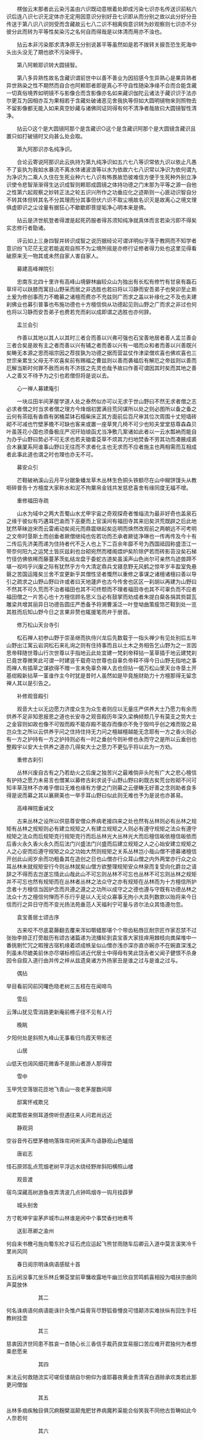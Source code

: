 <!-- { "loadSidebar": true } -->
　　楞伽云末那者此云染污盖由六识既动意根着处即成污染七识亦名传送识前粘六识后连八识七识无定体亦无定用因意识分别好丑七识即从而分别之故以此分好分丑传送于第八识八识则受而含藏故云七八二识不相离倘意识转为妙观察则七识亦不分彼分此而转为平等性矣染污之名何自而得哉是以体清而用亦不浊也。

　　拈云本非污染那求清净原无分别说甚平等虽然如是若不拨转关捩吾恐生死海中头出头没无了期也欲不污染得乎。

　　第八阿赖耶识转大圆镜智。

　　第八多异熟性故名含藏识谓前世中以善不善业为因招感今生异熟心是果异熟者异世熟染之性不期然而自合也阿赖耶者即是真心不守自性随染净缘不合而合能含藏一切真俗境界如明镜不与影像合而含影像亦名如来藏识伽陀云诸法于藏识识于法亦尔更互为因相亦互为果相若于含藏处破诸恶见舍我执等但如大圆明镜物来则照物去不留影像都无能入如来真空妙藏与诸佛同证同得有何不清净者哉故曰大圆镜智性清净。

　　拈云○这个是大圆镜阿那个是含藏识○这个是含藏识阿那个是大圆镜含藏识且置只如打破镜时又向甚么处会取。

　　第九阿那识亦名纯净识。

　　合论云寄说阿那识此云执持为第九纯净识如五六七八等识常依九识以依止凡愚不了妄执为我如水暴流不离水体诸波浪等以水为依故六七八识常以净识为依何谓九为净识为二乘人久住在生死业种六七八识有怖畏故恐彼难信方便于生死种外别立净识使令悲智渐渐得生达识成智则赖耶成圆镜之体持功德之门末那为平等之源一自他之性第六起观察之妙转正法之轮五识兴所作之功垂应化之迹斯则一心匪动识智自分不转其体但转其名不分其理而分其事但伏六识不取尘境故名识灭是故离心之境文理俱虚即识之尘诠量有据狂心不歇歇即菩提垢净心明本来是佛。

　　拈云是济世航登者得渡是起死药服者得苏须知纯净就真体而言若染污即不得矣实志修行者勖诸。

　　评云如上三身四智并转识成智之说历据经论可谓详明似乎落于教网而不知学者意识纷飞茫茫无定若能返观自照不为尘境所摇是亦修行证修者得力处也这里见得看破原来无一物其或未然自家人害自家人。

　　募建高峰禅院引

　　忠南东北四十里许有高峰山境僻林幽较众山为独出有长松有修竹有甘泉有磊石草坪可以趺膝而寓目山野采而居之非选胜也若曰将以习静而安吾弟子也癸卯至止斯土爰为修创事而力不瞻募之诸檀而费亦不充兹则广而求之盖以补缘化之不及也夫建刹佛业也募引普事也布施功德也十方檀信倘从功德起见则山野之广而求之非过也何也将以习静而安吾弟子也费若充而刹以成即谓之选胜也亦何辞。

　　盂兰会引

　　作善以其地以其人以其时三者合而善以兴弗可强也石宝善地居者善人盂兰善会三者合矣是故有主之者而善以兴有辅之者而善以兴有一唱而众和者而善以兴善既兴矣畴无本源之思而祖宗因之荐拔孰为功德之据而营盆仗作津梁僧欢喜也佛欢喜也三世宗亲累生父母无不欢喜矣前有赐福之曹兹则以善而袭福后有解厄之帝兹则以善而厄解当斯时何罪不赦而尚有不济拔之先灵也哉予故曰作善可谓因其时矣而其地之善人之善又不待予为之引也若僧但将是说以去。

　　心一禅人募建庵引

　　一块瓜田半间茅屋学道人处之泰然似亦可以无求于世山野曰不然无求者僧之志必求者僧之时当求者僧之理方今烽烟初罢满目荒冈谋所以处之则必图所以备之备之云何有茶瓯有香鼎有粥桶菜钵石榻柴床正其方面前后百尺审其位次周围十丈短墙砖砌不可减也竹壁茅檐不可缺也客来或置一座草凳几椅不可少也矧夫堂堂慈尊森森贝叶虽莲花小国也须备极庄严况玕珀琅函尤当净敷几案诸如此者以一云水瓢衲而能自为办乎山野曰势必不可无求也若夫锄畬芟草不烦其力扫地焚香不劳其功而凑腋成裘合木襄厦系阿谁事山野曰无往而不求者化主也无求而不应者施主也两相需而互相成者此事此道也谓之时也理也亦无不可。

　　募安众引

　　芒鞋破衲溪山云月平分踞象蟠龙草木丛林生色铜头铁额尽在山中糊饼馒头从教咂碎普告十方檀度大家称水和泥不拘粟帛金钱共发慈悲喜舍有缘同度无福不增。

　　重修福田寺疏

　　山水为域中之两大吾蜀山水尤甲宇宙之奇观探奇者惟缁流为最非好奇也盖泉石之缘于彼似有巧遘耳巴渝而下巫夔而上官溪间有福田寺其来旧矣洪荒既辟之后此地犹然草昧迨宋而云雷甫动矣阅元而鼎震继起矣迄明而焕然改观前之两朝远不可考明之文帝时垦斯土而创垂者厥僧继纯也佐若功而丕承者厥徒净琳也一传再传及今十有二传后先济美而递为住持者代不乏人也上下二百余年靡不号为西国祗园称盛浯江一带奈何阳九之运梵土皆灰兹刹也台砌宛然而楼阁煨炉矣阶除俨若而砖影苔没矣石梯竹径仿佛依稀而藤蔓茅茨虬结龙盘于委蛇古道矣虽溪声山色尚尔可亲然鸟迹兽蹄不堪一视呜乎兴废之际有犹然乎方今大清定鼎兵戈寝息野无风鹤之惊年岁丰盈室免悬磬之苦国运隆矣兰舍不宜更新乎其僧性坚者慨然以重修之事谋之诸檀诸檀曰善以导引之疏求之山野山野曰许或者曰天地蘧庐也古今传舍也区区一刹胡以再建为山野曰不然其不可久荒而不治者福田也其不可终颓而不理者福田寺也其不可辜负而不应者福田僧之一片苦心也十方檀信顾名思义当必有鼓掌而劝成者朱提白粲各捐其赀碧瓦雕梁共增其丽异日功德告圆庄严悉备予将溯曹溪泛一叶登坳曲策瘦筇芒鞋到处一览其胜而后知山野今日之言果非赘也辄援笔而弁于册首。

　　修万松山天台寺引

　　松石禅人初参山野于崇圣继而执侍兴龙后先数载于一指头禅少有见处别后五年山野出江寓云岩洞松石来礼询之则有住持事而且以土木之务相告乞山野为之一言因思帝释随世尊山行次世尊以手指地云此处宜建一梵刹帝释拈一茎草插于地云建梵刹已竟世尊微笑此可谓一时建竖千载奇功世尊也自辜负帝释不得今日山野无指地之事而禅人有插草之谋欲得不赠一言未免辜负禅人去也但拈一偈万松山里天台寺垦土开基绀殿新拈草一茎谁作主今时犹是昔时人虽然如是毕竟施财助力十方檀那得无留念禅人其以是引告之。

　　补修观音殿引

　　观音大士以无边愿力济度众生为众生者则应以无量庄严供养大士乃愿力有余而供养不足非知恩报恩之道也长安寺之观音殿历年深久梁桷倾颓几乎有莫支之势大士之金容则如故也像不可毁而殿不能存殿不能存而像亦不免于毁呜乎创之难而毁之易岂众生之所以云供养乎问之住持住持无力问之檀越檀越能无念耶有一方之香火则必有一方之护持有一方之护持则必有一时之垂创今则补修也永而守之是所以云垂创也整殿宇以安大士供养之道亦几得矣大士之愿力不更弘乎将以此为一方劝。

　　重修古刹引

　　丛林兴废自古有之乃若劫火之后废之独苦兴之最难倘非头陀有广大之悲心檀信有护持之愿力未易言也僧某以募修古刹求说于山野山野曰刹既古矣荒台败砌不问可知丰草茂林不亦难乎僧曰无难也缘有方便之门则募之云便畴无好善之念则助者良多得是说而募之其以襄厥美也一举手耳山野曰似此则无难也予为是说也亦甚易。

　　高峰禅院垂诫文

　　古来丛林之设所以供慈尊安僧众养病老接四来之处也然有丛林则必有丛林之规矩有丛林之规矩则必有建立规矩之人有建立规矩之人则必有遵守规矩之法众有遵守规矩之法众而后规矩克行规矩克行而后丛林光大丛林光大而后檀信皈依檀信皈依而后香火永久香火永久而后法门兴盛法门兴盛而后建立规矩之人之心始安建立规矩之人之心安而后遵守规矩之众之功始大然则规矩之关系丛林岂小哉山僧不德募诸檀信开创此山阅岁余而功粗备其在造创之日也山僧亦行众耳山僧之内外两堂亦行众之众耳丛林未就规矩安行今则丛林就矣山僧方欲整理规矩安众林泉而复受向化爵台之请辞之不得而去岂遂忘情此山哉此山不可忘则丛林不可忘也丛林不可忘则丛林之规矩并不可忘也然有规矩而在丛林者丛林之法众守之亦有规矩在丛林而为十方檀信所护念者十方檀信当因护念而共遵之遵之之功所以成守之之德也遵与守既有功德丛林之法众十方之檀信何惮而不乐行乎是以人无论众寡事无拘小大具列数款以贻将来今日信而行之异日守而不变光扬法苑垂范人天福利宁可量与咨尔法众其恪遵勿忽。

　　袁宝善居士颂古序

　　古来咬不尽底葛藤翻去覆来浑如嚼蜡那堪个个带齿粘唇叵耐宗匠作家忍禁不过张抬李捺正打旁敲历有颂古诸篇递为流播轮到袁宝善大家技痒用棘枝向粪屎堆中一番挑剔忙冗之暇搜古宿机缘着颂成帙呈似山僧亦浅亦深亦直亦婉亦不在婉直深浅之列虽未尽媲美前休亦尽堪标榜后进近代居士中得母有笑此饶舌者父闻子健恨不杀身因令自叙入道行由并传之梓从兹遗臭诸方外扬家丑是谁之过与是谁之过与。

　　偶拈

举目看前冈前冈曙色晓老树三五枝在在闻啼鸟

　　雪后

云薄山犹见雪消路更新庵前樵子径不见有人行

　　晚眺

夕阳何处是斜照九峰山无事看归鸟霞天带影还

　　山居

山低天也阔风细花微香不是居山者游人那得尝

　　雪中

玉甲凭空落银花匝地飞青山一夜老茅屋数间厞

　　邸寓怀戒欺兄

闻君策辔来侧耳道傍听但遇往来人问君尚远近

　　静观洞

空谷音传石壁茅檐响落珠帘闲听溪声鸟语静观山色罏烟

　　唐岩志

怪石原郊乱点荒烟老树平浮远水绕经野岸斜阳横照山楼

　　观音渡

宿鸟深藏高树游鱼夜弄清波几点钟鸣烟寺一钩月挂薜萝

　　城头别舍

方寸乾坤宇宙茅庐城市山林谁是闲中个事焚香扫地煮芩

　　送彭荩卿之渝州

何自来书檄弓旌向蜀东抡才征石虎应运起飞熊甘雨随车后卿云入道中莫言溪笑冷千里尚风同

　　春日阅宗明诛病语感赋十首

五云闲没事兀坐乐林丘懒芟堂前草慵收露地牛幽兰欣自赏鸣鹤喜相投为唱扶宗曲同声莫放休

　　　　　　其二

何名诛病语何病语能诛针灸惟卢扁膏肓尽野狐昏懵良可惜颠沛实难扶纵有回生手枉教树挂壶

　　　　　　其三

慈衷因济世同患不胜哀一杏随心长三香信手裁药良宜易服口苦应难开君独何为者想乘悲愿来

　　　　　　其四

末法云何救随流实可嗟伛偻胡自尔俯仰为谁耶暮夜黄金贵清宵白酒赊承欢类若此那更问僧伽

　　　　　　其五

丛林多痼疾触目俱沉痾麹檗滋颠鬼肥甘养病魔矜渠能合俗笑我不同他古哲畴如此今人奈若何

　　　　　　其六

